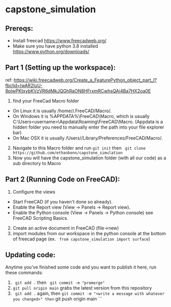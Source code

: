 # capstone_simulation

## Prereqs:

 - Install freecad https://www.freecadweb.org/
 - Make sure you have python 3.8 installed https://www.python.org/downloads/

## Part 1 (Setting up the workspace): 
 ref: https://wiki.freecadweb.org/Create_a_FeaturePython_object_part_I?fbclid=IwAR2IuU-8pjwPKtxybKVzVR6dMkJQGhRaON8HFrxmRCwhsQAi4Ba7HX2oa0E

 1. find your FreeCad Macro folder
 - On Linux it is usually /home/<username>/.FreeCAD/Macro/.
 - On Windows it is %APPDATA%\FreeCAD\Macro\, which is usually C:\Users\<username>\Appdata\Roaming\FreeCAD\Macro\.      (Appdata is a hidden folder you need to manually enter the path into your file explorer bar)
 - On Mac OSX it is usually /Users/<username>/Library/Preferences/FreeCAD/Macro/.

 2. Navigate to this Macro folder and run
  ```git init```
 then
 ``` git clone https://github.com/ethanbonn/capstone_simulation```
 3. Now you will have the capstone_simulation folder (with all our code) as a sub directory to Macro

## Part 2 (Running Code on FreeCAD):
 1. Configure the views
  - Start FreeCAD (if you haven't done so already).
  - Enable the Report view (View → Panels → Report view).
  - Enable the Python console (View → Panels → Python console) see FreeCAD Scripting Basics.
 2. Create an active document in FreeCAD (file->new) 
 3. import modules from our workspace in the python console at the bottom of freecad page
  (ex. ``` from capstone_simulation import surface```)
 
 
 ## Updating code:
 Anytime you've finished some code and you want to publish it here, run these commands:
 
 1. ``` git add .``` then ``` git commit -m "premerge"```
 1. ``` git pull origin main ``` grabs the latest version from this repository
 2. ``` git add .``` again, then ``` git commit -m "<write a message with whatever you changed>" then ``` git push origin main ``` 
 


